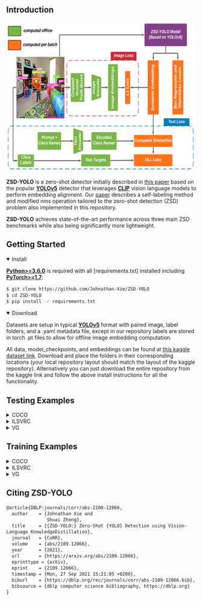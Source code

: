 ## Introduction
<img src="diagrams/training_diagram.png" width="600" height="400">

**ZSD-YOLO** is a zero-shot detector initially described in [this paper](https://arxiv.org/abs/2109.12066) based on the popular [**YOLOv5**](https://github.com/ultralytics/yolov5) detector that leverages [**CLIP**](https://github.com/openai/CLIP) vision language models to perform embedding alignment. Our [paper](https://arxiv.org/abs/2109.12066) describes a self-labeling method and modified nms operation tailored to the zero-shot detection (ZSD) problem also implemented in this repository.

**ZSD-YOLO** achieves state-of-the-art performance across three main ZSD benchmarks while also being significantly more lightweight.

## Getting Started
<details open>
<summary>Install</summary>

[**Python>=3.6.0**](https://www.python.org/) is required with all
[requirements.txt] installed including
[**PyTorch>=1.7**](https://pytorch.org/get-started/locally/):

```bash
$ git clone https://github.com/Johnathan-Xie/ZSD-YOLO
$ cd ZSD-YOLO
$ pip install -r requirements.txt
```
</details>
<details open>
<summary>Download</summary>
    
Datasets are setup in typical [**YOLOv5**](https://github.com/ultralytics/yolov5) format with paired image, label folders, and a .yaml metadata file, except in our repository labels are stored in torch .pt files to allow for offline image embedding computation.

All data, model_checkpoints, and embeddings can be found at [this kaggle dataset link](https://www.kaggle.com/datasets/johnathanxie/zsd-yolo). Download and place the folders in their corresponding locations (your local repository layout should match the layout of the kaggle repository). Alternatively you can just download the entire repository from the kaggle link and follow the above install instructions for all the functionality.


## Testing Examples
<details>
<summary>COCO</summary>
<summary>Zero Shot Detection (ZSD) mAP</summary>

```bash
$ python3 test.py --weights weights/model_checkpoints/yolov5x_coco_65_15_zsd_self.pt --data data/coco/coco_zsd_2014_test_65_15.yaml --img 640 --save-json --zsd --annot-folder labels2014_zsd_self_test_l_65_15 --obj-conf-thresh 0.1 --batch-size 20 --iou-thres 0.4 --conf-thres 0.001 --max-det 15 --verbose --exist-ok --plot-conf 0.1
                                                           5s      48_17                                                 48_17                                                                            48_17
                                                           5m
```

<summary>Generalized Zero Shot Detection (GZSD) mAP</summary>

```bash
$ python3 test.py --weights weights/model_checkpoints/yolov5x_coco_65_15_zsd_self.pt --data data/coco/coco_gzsd_2014_65_15.yaml --img 640 --save-json --zsd --annot-folder labels2014_gzsd_65_15 --obj-conf-thresh 0.1 --batch-size 20 --iou-thres 0.4 --conf-thres 0.001 --max-det 45 --text-embedding-path embeddings/all_coco_text_embeddings_65_15.pt --eval-splits unseen_names seen_names --verbose --exist-ok --plot-conf 0.1 --eval-by-splits
                                                                   48_17                                             48_17                                                                 48_17                                                                                                                                                 48_17
                                                           
```
</details>
<details>
<summary>ILSVRC</summary>

```bash
$ python3 test.py --weights weights/model_checkpoints/yolov5x_ilsvrc_zsd_self.pt --data data/ILSVRC/ilsvrc_zsd_test.yaml --annot-folder ilsvrc_zsd_labels --zsd --batch-size 32 --verbose --max-det 2 --iou-thres 0.4 --obj-conf-thresh 0.2 --plot-conf 0.3 --img 320
```
</details>

</details>
<details>
<summary>VG</summary>

```bash
$ python3 test.py --weights weights/model_checkpoints/yolov5x_vg_zsd_self.pt --data data/vg/vg_zsd_test.yaml --annot-folder labels_zsd_test --zsd --batch-size 12 --verbose --max-det 100 --iou-thres 0.4 --obj-conf-thresh 0.01 --plot-conf 0.01
```
</details>

## Training Examples
<details>
<summary>COCO</summary>

```bash
$ python3 train.py --data data/coco/coco_zsd_2014_val_65_15.yaml --weights weights/pretrained_weights/yolov5x_coco_65_15_pretrain.pt --cfg models/yolov5x-ZSD-65-15.yaml --hyp hyp.finetune_coco_zsd_self_evolved.yaml --annot-folder labels2014_zsd_self_val_l_65_15 --epochs 50 --zsd --batch-size 12 --verbose --max-det 15 --iou-thres 0.4 --workers 12 --obj-conf-thresh 0.1 --plot-conf 0.1
                                                  test_48_17.yaml                                          5m                                          5m     48-17                                                                                       test_l_48_17                                                                                                                     
                                                                                                           5s                                          5s
                                                                                                           3                                           3
```
Note: For COCO 65/15 training, results will be shown for our proposed validation set. For true ZSD testing results, run the testing experiment with the test set shown above.
</details>

<details>
<summary>ILSVRC</summary>

```bash
$ python3 train.py --data data/ILSVRC/ilsvrc_zsd_test.yaml --weights weights/pretrained_weights/yolov5x_zsd_ilsvrc_pretrain.pt --cfg models/yolov5x-ZSD-ILSVRC.yaml --hyp hyp.finetune_coco_zsd_self_evolved.yaml --annot-folder ilsvrc_zsd_labels --epochs 50 --zsd --batch-size 32 --iou-thres 0.4 --workers 12 --obj-conf-thresh 0.2 --plot-conf 0.3 --img-size 320 --max-det 2
```
</details>

<details>
<summary>VG</summary>

```bash
$ python3 train.py --data data/vg/vg_zsd_test.yaml --weights weights/pretrained_weights/yolov5x_vg_pretrain.pt --cfg models/yolov5x-ZSD-VG.yaml --hyp hyp.finetune_vg_zsd_self.yaml --annot-folder labels_zsd_test --epochs 100 --zsd --batch-size 12 --verbose --max-det 100 --iou-thres 0.4 --workers 12 --obj-conf-thresh 0.01 --plot-conf 0.01
```
</details>

## Citing ZSD-YOLO

```
@article{DBLP:journals/corr/abs-2109-12066,
  author    = {Johnathan Xie and
               Shuai Zheng},
  title     = {{ZSD-YOLO:} Zero-Shot {YOLO} Detection using Vision-Language KnowledgeDistillation},
  journal   = {CoRR},
  volume    = {abs/2109.12066},
  year      = {2021},
  url       = {https://arxiv.org/abs/2109.12066},
  eprinttype = {arXiv},
  eprint    = {2109.12066},
  timestamp = {Mon, 27 Sep 2021 15:21:05 +0200},
  biburl    = {https://dblp.org/rec/journals/corr/abs-2109-12066.bib},
  bibsource = {dblp computer science bibliography, https://dblp.org}
}
```
